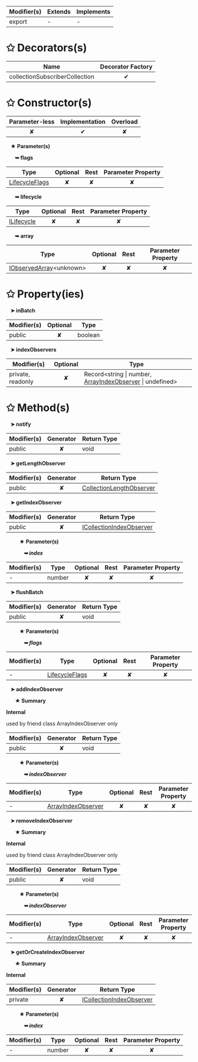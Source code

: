 | Modifier(s)                            | Extends                      | Implements                                    |
|----------------------------------------|------------------------------|-----------------------------------------------|
| export | - | - |

# &#10025; Decorators(s)

| Name                                | Decorator Factory                        |
|-------------------------------------|:----------------------------------------:|
| collectionSubscriberCollection | ✔  |

# &#10025; Constructor(s)

| Parameter-less                         | Implementation                          | Overload                          |
|:--------------------------------------:|:---------------------------------------:|:---------------------------------:|
| ✘ | ✔ | ✘ |

&nbsp;&nbsp; **&#9733; Parameter(s)**

&nbsp;&nbsp;&nbsp;&nbsp;&nbsp; **&#10149; flags**

| Type                        | Optional                           | Rest                          | Parameter Property                          |
|-----------------------------|:----------------------------------:|:-----------------------------:|:-------------------------------------------:|
| [LifecycleFlags](/runtime/enum/flags/lifecycleflags.md) | ✘  | ✘ | ✘ |

&nbsp;&nbsp;&nbsp;&nbsp;&nbsp; **&#10149; lifecycle**

| Type                        | Optional                           | Rest                          | Parameter Property                          |
|-----------------------------|:----------------------------------:|:-----------------------------:|:-------------------------------------------:|
| [ILifecycle](/runtime/interface/lifecycle/ilifecycle.md) | ✘  | ✘ | ✘ |

&nbsp;&nbsp;&nbsp;&nbsp;&nbsp; **&#10149; array**

| Type                        | Optional                           | Rest                          | Parameter Property                          |
|-----------------------------|:----------------------------------:|:-----------------------------:|:-------------------------------------------:|
| [IObservedArray](/runtime/interface/observation/iobservedarray.md)&lt;unknown&gt; | ✘  | ✘ | ✘ |

# &#10025; Property(ies)

&nbsp;&nbsp; **&#10148; inBatch**

| Modifier(s)                               | Optional                           | Type                         |
|-------------------------------------------|:----------------------------------:|------------------------------|
| public | ✘ | boolean |

&nbsp;&nbsp; **&#10148; indexObservers**

| Modifier(s)                               | Optional                           | Type                         |
|-------------------------------------------|:----------------------------------:|------------------------------|
| private, readonly | ✘ | Record&lt;string &#124; number, [ArrayIndexObserver](/runtime/observation/interface/array-observer/arrayindexobserver.md) &#124; undefined&gt; |

# &#10025; Method(s)

&nbsp;&nbsp; **&#10148; notify**

| Modifier(s)                              | Generator                          | Return Type                       |
|------------------------------------------|:----------------------------------:|-----------------------------------|
| public | ✘ | void |

&nbsp;&nbsp; **&#10148; getLengthObserver**

| Modifier(s)                              | Generator                          | Return Type                       |
|------------------------------------------|:----------------------------------:|-----------------------------------|
| public | ✘ | [CollectionLengthObserver](/runtime/observation/interface/collection-length-observer/collectionlengthobserver.md) |

&nbsp;&nbsp; **&#10148; getIndexObserver**

| Modifier(s)                              | Generator                          | Return Type                       |
|------------------------------------------|:----------------------------------:|-----------------------------------|
| public | ✘ | [ICollectionIndexObserver](/runtime/interface/observation/icollectionindexobserver.md) |

&nbsp;&nbsp;&nbsp;&nbsp;&nbsp;&nbsp;&nbsp;&nbsp; **&#9733; Parameter(s)**

&nbsp;&nbsp;&nbsp;&nbsp;&nbsp;&nbsp;&nbsp;&nbsp;&nbsp;&nbsp;&nbsp; _**&#10149; index**_

| Modifier(s)                              | Type                        | Optional                           | Rest                          | Parameter Property                          |
|------------------------------------------|-----------------------------|:----------------------------------:|:-----------------------------:|:-------------------------------------------:|
| - | number | ✘  | ✘ | ✘ |

&nbsp;&nbsp; **&#10148; flushBatch**

| Modifier(s)                              | Generator                          | Return Type                       |
|------------------------------------------|:----------------------------------:|-----------------------------------|
| public | ✘ | void |

&nbsp;&nbsp;&nbsp;&nbsp;&nbsp;&nbsp;&nbsp;&nbsp; **&#9733; Parameter(s)**

&nbsp;&nbsp;&nbsp;&nbsp;&nbsp;&nbsp;&nbsp;&nbsp;&nbsp;&nbsp;&nbsp; _**&#10149; flags**_

| Modifier(s)                              | Type                        | Optional                           | Rest                          | Parameter Property                          |
|------------------------------------------|-----------------------------|:----------------------------------:|:-----------------------------:|:-------------------------------------------:|
| - | [LifecycleFlags](/runtime/enum/flags/lifecycleflags.md) | ✘  | ✘ | ✘ |

&nbsp;&nbsp; **&#10148; addIndexObserver**

&nbsp;&nbsp;&nbsp;&nbsp;&nbsp; **&#9733; Summary**

**Internal**

used by friend class ArrayIndexObserver only

| Modifier(s)                              | Generator                          | Return Type                       |
|------------------------------------------|:----------------------------------:|-----------------------------------|
| public | ✘ | void |

&nbsp;&nbsp;&nbsp;&nbsp;&nbsp;&nbsp;&nbsp;&nbsp; **&#9733; Parameter(s)**

&nbsp;&nbsp;&nbsp;&nbsp;&nbsp;&nbsp;&nbsp;&nbsp;&nbsp;&nbsp;&nbsp; _**&#10149; indexObserver**_

| Modifier(s)                              | Type                        | Optional                           | Rest                          | Parameter Property                          |
|------------------------------------------|-----------------------------|:----------------------------------:|:-----------------------------:|:-------------------------------------------:|
| - | [ArrayIndexObserver](/runtime/observation/interface/array-observer/arrayindexobserver.md) | ✘  | ✘ | ✘ |

&nbsp;&nbsp; **&#10148; removeIndexObserver**

&nbsp;&nbsp;&nbsp;&nbsp;&nbsp; **&#9733; Summary**

**Internal**

used by friend class ArrayIndexObserver only

| Modifier(s)                              | Generator                          | Return Type                       |
|------------------------------------------|:----------------------------------:|-----------------------------------|
| public | ✘ | void |

&nbsp;&nbsp;&nbsp;&nbsp;&nbsp;&nbsp;&nbsp;&nbsp; **&#9733; Parameter(s)**

&nbsp;&nbsp;&nbsp;&nbsp;&nbsp;&nbsp;&nbsp;&nbsp;&nbsp;&nbsp;&nbsp; _**&#10149; indexObserver**_

| Modifier(s)                              | Type                        | Optional                           | Rest                          | Parameter Property                          |
|------------------------------------------|-----------------------------|:----------------------------------:|:-----------------------------:|:-------------------------------------------:|
| - | [ArrayIndexObserver](/runtime/observation/interface/array-observer/arrayindexobserver.md) | ✘  | ✘ | ✘ |

&nbsp;&nbsp; **&#10148; getOrCreateIndexObserver**

&nbsp;&nbsp;&nbsp;&nbsp;&nbsp; **&#9733; Summary**

**Internal**

| Modifier(s)                              | Generator                          | Return Type                       |
|------------------------------------------|:----------------------------------:|-----------------------------------|
| private | ✘ | [ICollectionIndexObserver](/runtime/interface/observation/icollectionindexobserver.md) |

&nbsp;&nbsp;&nbsp;&nbsp;&nbsp;&nbsp;&nbsp;&nbsp; **&#9733; Parameter(s)**

&nbsp;&nbsp;&nbsp;&nbsp;&nbsp;&nbsp;&nbsp;&nbsp;&nbsp;&nbsp;&nbsp; _**&#10149; index**_

| Modifier(s)                              | Type                        | Optional                           | Rest                          | Parameter Property                          |
|------------------------------------------|-----------------------------|:----------------------------------:|:-----------------------------:|:-------------------------------------------:|
| - | number | ✘  | ✘ | ✘ |